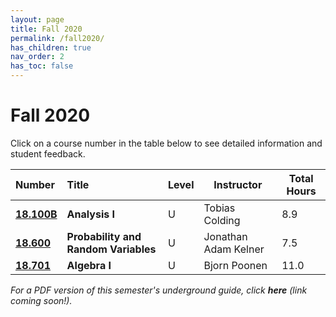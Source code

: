 ```yaml
---
layout: page
title: Fall 2020
permalink: /fall2020/
has_children: true
nav_order: 2
has_toc: false
---
```


# Fall 2020 

Click on a course number in the table below to see detailed information and student feedback.

| Number         | Title                                   | Level      |  Instructor          | Total Hours            |
|:---------------|:----------------------------------------|:-----------|----------------------|------------------------|
| [**18.100B**](/fall2020_100B.html)        | **Analysis I**                   | U          | Tobias Colding        | 8.9                  |
| [**18.600**](/fall2020_600.html)          | **Probability and Random Variables** | U     | Jonathan Adam Kelner | 7.5 |
| [**18.701**](/fall2020_701.html)         | **Algebra I**                   | U          | Bjorn Poonen         | 11.0                   |

*For a PDF version of this semester's underground guide, click **here** (link coming soon!).* 
